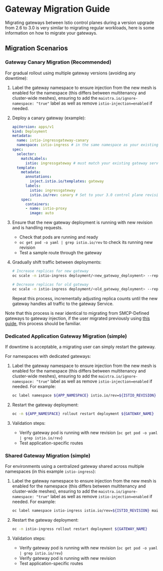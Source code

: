 # Gateway Migration Guide

Migrating gateways between Istio control planes during a version upgrade from 2.6 to 3.0 is very similar to migrating regular workloads, here is some information on how to migrate your gateways.

## Migration Scenarios

### Gateway Canary Migration (Recommended)

For gradual rollout using multiple gateway versions (avoiding any downtime):

1. Label the gateway namespace to ensure injection from the new mesh is enabled for the namespace (this differs between multitenancy and cluster-wide meshes), ensuring to add the `maistra.io/ignore-namespace: "true"` label as well as remove `istio-injection=enabled` if needed.

2. Deploy a canary gateway (example):
   ```yaml
   apiVersion: apps/v1
   kind: Deployment
   metadata:
     name: istio-ingressgateway-canary
     namespace: istio-ingress # in the same namespace as your existing gateway
   spec:
     selector:
       matchLabels:
         istio: ingressgateway # must match your existing gateway service selector
     template:
       metadata:
         annotations:
           inject.istio.io/templates: gateway
         labels:
           istio: ingressgateway
           istio.io/rev: canary # Set to your 3.0 control plane revision
       spec:
         containers:
         - name: istio-proxy
           image: auto
   ```

3. Ensure that the new gateway deployment is running with new revision and is handling requests.
   - Check that pods are running and ready
   - `oc get pod -o yaml | grep istio.io/rev` to check its running new revision
   - Test a sample route through the gateway

4. Gradually shift traffic between deployments:
   ```bash
   # Increase replicas for new gateway
   oc scale -n istio-ingress deployment/<new_gateway_deployment> --replicas <new_number_of_replicas>
   
   # Decrease replicas for old gateway
   oc scale -n istio-ingress deployment/<old_gateway_deployment> --replicas <new_number_of_replicas>
   ```

   Repeat this process, incrementally adjusting replica counts until the new gateway handles all traffic to the gateway Service.

Note that this process is near identical to migrating from SMCP-Defined gateways to gateway injection, if the user migrated previously using [this guide](https://docs.redhat.com/en/documentation/openshift_container_platform/4.17/html/service_mesh/service-mesh-2-x#ossm-migrating-from-smcp-defined-gateways-to-gateway-injection_gateway-migration), this process should be familiar.

### Dedicated Application Gateway Migration (simple)

If downtime is acceptable, a migrating user can simply restart the gateway.

For namespaces with dedicated gateways:

1. Label the gateway namespace to ensure injection from the new mesh is enabled for the namespace (this differs between multitenancy and cluster-wide meshes), ensuring to add the `maistra.io/ignore-namespace: "true"` label as well as remove `istio-injection=enabled` if needed. For example:
   ```bash
   oc label namespace ${APP_NAMESPACE} istio.io/rev=${ISTIO_REVISION} maistra.io/ignore-namespace="true"
   ```

2. Restart the gateway deployment:
   ```bash
   oc -n ${APP_NAMESPACE} rollout restart deployment ${GATEWAY_NAME}
   ```

3. Validation steps:
    - Verify gateway pod is running with new revision (`oc get pod -o yaml | grep istio.io/rev`)
    - Test application-specific routes

### Shared Gateway Migration (simple)

For environments using a centralized gateway shared across multiple namespaces (in this example `istio-ingress`):

1. Label the gateway namespace to ensure injection from the new mesh is enabled for the namespace (this differs between multitenancy and cluster-wide meshes), ensuring to add the `maistra.io/ignore-namespace: "true"` label as well as remove `istio-injection=enabled` if needed. For example:
   ```bash
   oc label namespace istio-ingress istio.io/rev=${ISTIO_REVISION} maistra.io/ignore-namespace="true"
   ```

2. Restart the gateway deployment:
   ```bash
   oc -n istio-ingress rollout restart deployment ${GATEWAY_NAME}
   ```
   
3. Validation steps:
   - Verify gateway pod is running with new revision (`oc get pod -o yaml | grep istio.io/rev`)
   - Verify gateway pod is running with new revision
   - Test application-specific routes